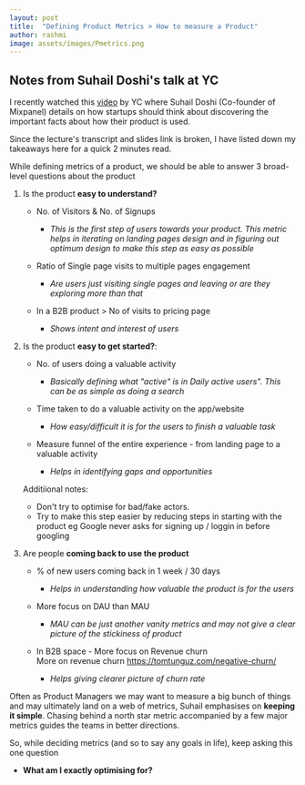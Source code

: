 ```yaml
---
layout: post
title:  "Defining Product Metrics > How to measure a Product"
author: rashmi
image: assets/images/Pmetrics.png
---
```









## Notes from Suhail Doshi's talk at YC

I recently watched this [video](https://www.youtube.com/watch?v=MABmQhOlmJA) by YC where Suhail Doshi (Co-founder of Mixpanel) details on how startups should think about discovering the important facts about how their product is used.

Since the lecture's transcript and slides link is broken, I have listed down my takeaways here for a quick 2 minutes read.

While defining metrics of a product, we should be able to answer 3 broad-level questions
about the product

1. Is the product **easy to understand?**

    - No. of Visitors & No. of Signups 
        - *This is the first step of users towards your product. This metric helps in iterating on landing pages design and in figuring out optimum design to make this step as easy as possible*


    - Ratio of Single page visits to multiple pages engagement
        - *Are users just visiting single pages and leaving or are they exploring more than that*

    - In a B2B product > No of visits to pricing page 
        - *Shows intent and interest of users*



2. Is the product **easy to get started?**:

    - No. of users doing a valuable activity 

        - *Basically defining what "active" is in Daily active users". This can be as simple as doing a search*

    - Time taken to do a valuable activity on the app/website 
        - *How easy/difficult it is for the users to finish a valuable task*

    - Measure funnel of the entire experience - from landing page to a valuable activity
        - *Helps in identifying gaps and opportunities*

    Additiional notes: 
        
    -  Don't try to optimise for bad/fake actors.
    - Try to make this step easier by reducing steps in starting with the product eg Google never asks for signing up / loggin in before googling

3. Are people **coming back to use the product**
    - % of new users coming back in 1 week / 30 days 
        - *Helps in understanding how valuable the product is for the users*

    - More focus on DAU than MAU 

        - *MAU can be just another vanity metrics and may not give a clear picture of the stickiness of product* 

    - In B2B space - More focus on Revenue churn  
        More on revenue churn  https://tomtunguz.com/negative-churn/

        - *Helps giving clearer picture of churn rate*

Often as Product Managers we may want to measure a big bunch of things and may ultimately land on a web of metrics, Suhail emphasises on **keeping it simple**. Chasing behind a north star metric accompanied by a few major metrics guides the teams in better directions.


So, while deciding metrics (and so to say any goals in life), keep asking this one question

- **What am I exactly optimising for?**